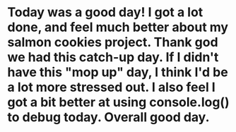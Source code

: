 # Today was a good day! I got a lot done, and feel much better about my salmon cookies project. Thank god we had this catch-up day. If I didn't have this "mop up" day, I think I'd be a lot more stressed out. I also feel I got a bit better at using console.log() to debug today. Overall good day. 

